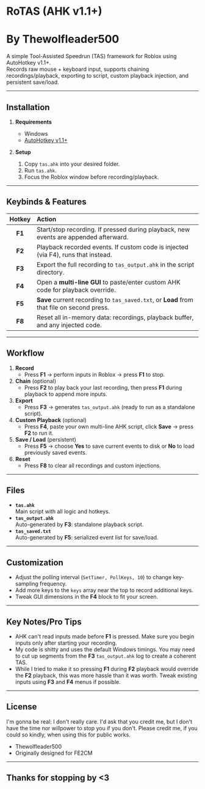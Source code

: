 # RoTAS (AHK v1.1+)
# By Thewolfleader500

A simple Tool-Assisted Speedrun (TAS) framework for Roblox using AutoHotkey v1.1+.  
Records raw mouse + keyboard input, supports chaining recordings/playback, exporting to script, custom playback injection, and persistent save/load.

---

## Installation

1. **Requirements**  
   - Windows  
   - [AutoHotkey v1.1+](https://www.autohotkey.com/)

2. **Setup**  
   1. Copy `tas.ahk` into your desired folder.  
   2. Run `tas.ahk`.
   3. Focus the Roblox window before recording/playback.

---

## Keybinds & Features

| Hotkey | Action                                                                                                                                          |
|:---------:|:----------------------------------------------------------------------------------------------------------------------|
| **F1** | Start/stop recording. If pressed during playback, new events are appended afterward.         |
| **F2** | Playback recorded events. If custom code is injected (via F4), runs that instead.                   |
| **F3** | Export the full recording to `tas_output.ahk` in the script directory.                                        |
| **F4** | Open a **multi-line GUI** to paste/enter custom AHK code for playback override.              |
| **F5** | **Save** current recording to `tas_saved.txt`, or **Load** from that file on second press. |
| **F8** | Reset all in-memory data: recordings, playback buffer, and any injected code.                      |

---

## Workflow

1. **Record**  
   - Press **F1** → perform inputs in Roblox → press **F1** to stop.  
2. **Chain** (optional)  
   - Press **F2** to play back your last recording, then press **F1** during playback to append more inputs.  
3. **Export**  
   - Press **F3** → generates `tas_output.ahk` (ready to run as a standalone script).  
4. **Custom Playback** (optional)  
   - Press **F4**, paste your own multi-line AHK script, click **Save** → press **F2** to run it.  
5. **Save / Load** (persistent)  
   - Press **F5** → choose **Yes** to save current events to disk or **No** to load previously saved events.  
6. **Reset**  
   - Press **F8** to clear all recordings and custom injections.

---

## Files

- **`tas.ahk`**  
  Main script with all logic and hotkeys.
- **`tas_output.ahk`**  
  Auto-generated by **F3**: standalone playback script.
- **`tas_saved.txt`**  
  Auto-generated by **F5**: serialized event list for save/load.

---

## Customization

- Adjust the polling interval (`SetTimer, PollKeys, 10`) to change key-sampling frequency.
- Add more keys to the `keys` array near the top to record additional keys.
- Tweak GUI dimensions in the **F4** block to fit your screen.

---

## Key Notes/Pro Tips

- AHK can't read inputs made before **F1** is pressed. Make sure you begin inputs only after starting your recording.
- My code is shitty and uses the default Windows timings. You may need to cut up segments from the **F3** `tas_output.ahk` log to create a coherent TAS.
- While I tried to make it so pressing **F1** during **F2** playback would override the **F2** playback, this was more hassle than it was worth. Tweak existing inputs using **F3** and **F4** menus if possible.

---

## License

I'm gonna be real: I don't really care.
I'd ask that you credit me, but I don't have the time nor willpower to stop you if you don't.
Please credit me, if you could so kindly, when using this for public works.

- Thewolfleader500
- Originally designed for FE2CM

---

## Thanks for stopping by <3
